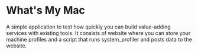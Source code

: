 What's My Mac
=============

A simple application to test how quickly you can build value-adding
services with existing tools. It consists of website where you can store 
your machine profiles and a script that runs system_profiler and posts data 
to the website.

